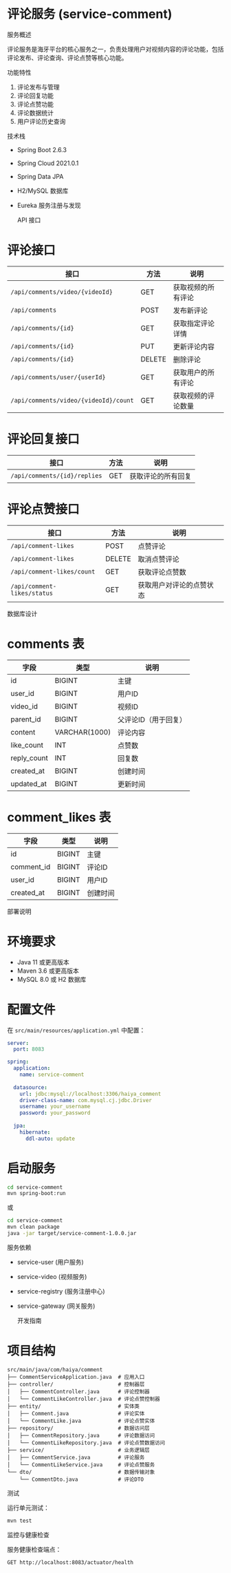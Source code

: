 # 评论服务 (service-comment)

  服务概述

评论服务是海牙平台的核心服务之一，负责处理用户对视频内容的评论功能，包括评论发布、评论查询、评论点赞等核心功能。

  功能特性

1. 评论发布与管理
2. 评论回复功能
3. 评论点赞功能
4. 评论数据统计
5. 用户评论历史查询

  技术栈

- Spring Boot 2.6.3
- Spring Cloud 2021.0.1
- Spring Data JPA
- H2/MySQL 数据库
- Eureka 服务注册与发现

  API 接口

 # 评论接口

| 接口 | 方法 | 说明 |
|------|------|------|
| `/api/comments/video/{videoId}` | GET | 获取视频的所有评论 |
| `/api/comments` | POST | 发布新评论 |
| `/api/comments/{id}` | GET | 获取指定评论详情 |
| `/api/comments/{id}` | PUT | 更新评论内容 |
| `/api/comments/{id}` | DELETE | 删除评论 |
| `/api/comments/user/{userId}` | GET | 获取用户的所有评论 |
| `/api/comments/video/{videoId}/count` | GET | 获取视频的评论数量 |

 # 评论回复接口

| 接口 | 方法 | 说明 |
|------|------|------|
| `/api/comments/{id}/replies` | GET | 获取评论的所有回复 |

 # 评论点赞接口

| 接口 | 方法 | 说明 |
|------|------|------|
| `/api/comment-likes` | POST | 点赞评论 |
| `/api/comment-likes` | DELETE | 取消点赞评论 |
| `/api/comment-likes/count` | GET | 获取评论点赞数 |
| `/api/comment-likes/status` | GET | 获取用户对评论的点赞状态 |

  数据库设计

 # comments 表

| 字段 | 类型 | 说明 |
|------|------|------|
| id | BIGINT | 主键 |
| user_id | BIGINT | 用户ID |
| video_id | BIGINT | 视频ID |
| parent_id | BIGINT | 父评论ID（用于回复） |
| content | VARCHAR(1000) | 评论内容 |
| like_count | INT | 点赞数 |
| reply_count | INT | 回复数 |
| created_at | BIGINT | 创建时间 |
| updated_at | BIGINT | 更新时间 |

 # comment_likes 表

| 字段 | 类型 | 说明 |
|------|------|------|
| id | BIGINT | 主键 |
| comment_id | BIGINT | 评论ID |
| user_id | BIGINT | 用户ID |
| created_at | BIGINT | 创建时间 |

  部署说明

 # 环境要求

- Java 11 或更高版本
- Maven 3.6 或更高版本
- MySQL 8.0 或 H2 数据库

 # 配置文件

在 `src/main/resources/application.yml` 中配置：

```yaml
server:
  port: 8083

spring:
  application:
    name: service-comment
    
  datasource:
    url: jdbc:mysql://localhost:3306/haiya_comment
    driver-class-name: com.mysql.cj.jdbc.Driver
    username: your_username
    password: your_password
    
  jpa:
    hibernate:
      ddl-auto: update
```

 # 启动服务

```bash
cd service-comment
mvn spring-boot:run
```

或

```bash
cd service-comment
mvn clean package
java -jar target/service-comment-1.0.0.jar
```

  服务依赖

- service-user (用户服务)
- service-video (视频服务)
- service-registry (服务注册中心)
- service-gateway (网关服务)

  开发指南

 # 项目结构

```
src/main/java/com/haiya/comment
├── CommentServiceApplication.java  # 应用入口
├── controller/                     # 控制器层
│   ├── CommentController.java      # 评论控制器
│   └── CommentLikeController.java  # 评论点赞控制器
├── entity/                         # 实体类
│   ├── Comment.java                # 评论实体
│   └── CommentLike.java            # 评论点赞实体
├── repository/                     # 数据访问层
│   ├── CommentRepository.java      # 评论数据访问
│   └── CommentLikeRepository.java  # 评论点赞数据访问
├── service/                        # 业务逻辑层
│   ├── CommentService.java         # 评论服务
│   └── CommentLikeService.java     # 评论点赞服务
└── dto/                            # 数据传输对象
    └── CommentDto.java             # 评论DTO
```

  测试

运行单元测试：

```bash
mvn test
```

  监控与健康检查

服务健康检查端点：

```
GET http://localhost:8083/actuator/health